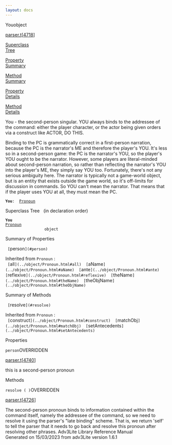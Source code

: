 ```yaml
---
layout: docs
---
```

<span class="title">You</span><span class="type">object</span>

[parser.t](../file/parser.t.html)\[[4718](../source/parser.t.html#4718)\]

[Superclass  
Tree](#_SuperClassTree_)

[Property  
Summary](#_PropSummary_)

[Method  
Summary](#_MethodSummary_)

[Property  
Details](#_Properties_)

[Method  
Details](#_Methods_)



You - the second-person singular. YOU always binds to the addressee of
the command: either the player character, or the actor being given
orders via a construct like ACTOR, DO THIS.

Binding to the PC is grammatically correct in a first-person narration,
because the PC is the narrator's ME and therefore the player's YOU. It's
less so in a second-person game: the PC is the narrator's YOU, so the
player's YOU ought to be the narrator. However, some players are
literal-minded about second-person narration, so rather than reflecting
the narrator's YOU into the player's ME, they simply say YOU too.
Fortunately, there's not any serious ambiguity here. The narrator is
typically not a game-world object, but is an entity that exists outside
the game world, so it's off-limits for discussion in commands. So YOU
can't mean the narrator. That means that if the player uses YOU at all,
they must mean the PC.

**`You`**` :   `[`Pronoun`](../object/Pronoun.html)



<span id="_SuperClassTree_"></span>



<span class="hdln">Superclass Tree</span>   (in declaration order)



**`You`**  
[`Pronoun`](../object/Pronoun.html)  
`                 object`  
<span id="_PropSummary_"></span>



<span class="hdln">Summary of Properties</span>  



` [`person`](#person)  `

Inherited from `Pronoun` :  
` [`all`](../object/Pronoun.html#all)  [`aName`](../object/Pronoun.html#aName)  [`ante`](../object/Pronoun.html#ante)  [`reflexive`](../object/Pronoun.html#reflexive)  [`theName`](../object/Pronoun.html#theName)  [`theObjName`](../object/Pronoun.html#theObjName)  `

<span id="_MethodSummary_"></span>



<span class="hdln">Summary of Methods</span>  



` [`resolve`](#resolve)  `

Inherited from `Pronoun` :  
` [`construct`](../object/Pronoun.html#construct)  [`matchObj`](../object/Pronoun.html#matchObj)  [`setAntecedents`](../object/Pronoun.html#setAntecedents)  `

<span id="_Properties_"></span>



<span class="hdln">Properties</span>  



<span id="person"></span>

`person`<span class="rem">OVERRIDDEN</span>

[parser.t](../file/parser.t.html)\[[4740](../source/parser.t.html#4740)\]



this is a second-person pronoun



<span id="_Methods_"></span>



<span class="hdln">Methods</span>  



<span id="resolve"></span>

`resolve ( )`<span class="rem">OVERRIDDEN</span>

[parser.t](../file/parser.t.html)\[[4726](../source/parser.t.html#4726)\]



The second-person pronoun binds to information contained within the
command itself, namely the addressee of the command, so we need to
resolve it using the parser's "late binding" scheme. That is, we return
'self' to tell the parser that it needs to go back and resolve this
pronoun after resolving other phrases.
Adv3Lite Library Reference Manual  
Generated on 15/03/2023 from adv3Lite version 1.6.1


